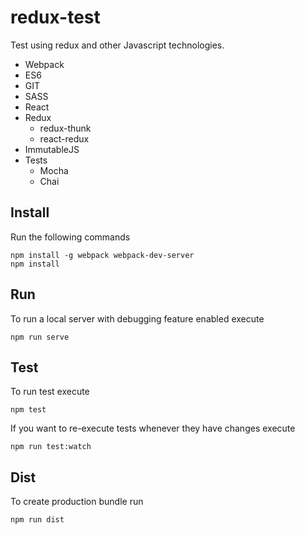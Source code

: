 # redux-test
Test using redux and other Javascript technologies.
* Webpack
* ES6
* GIT
* SASS
* React
* Redux
  * redux-thunk
  * react-redux
* ImmutableJS
* Tests
  * Mocha
  * Chai

## Install
Run the following commands
```
npm install -g webpack webpack-dev-server
npm install
```

## Run
To run a local server with debugging feature enabled execute
```
npm run serve
```

## Test
To run test execute
```
npm test
```
If you want to re-execute tests whenever they have changes execute
```
npm run test:watch
```


## Dist
To create production bundle run
```
npm run dist
```

